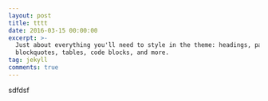 ```yaml
---
layout: post
title: tttt
date: 2016-03-15 00:00:00
excerpt: >-
  Just about everything you'll need to style in the theme: headings, paragraphs,
  blockquotes, tables, code blocks, and more.
tag: jekyll
comments: true
---
```


sdfdsf